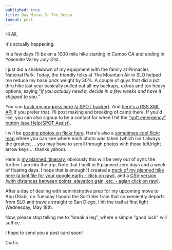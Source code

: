 ```yaml
---
published: true
title: Day Minus 3: The Setup
layout: post
---
```

Hi All,

It's actually happening. 

In a few days I'll be on a 1000 mile hike starting in Campo CA and ending in Yosemite Valley July 31st.  

I just did a shakedown of my equipment with the family at Pinnacles National Park. Today, the friendly folks at The Mountain Air in SLO helped me reduce my base pack weight by 30%. A couple of guys that did a pct thru hike last year basically pulled out all my backups, extras and too heavy options, saying "*if you actually need it, decide in a few weeks and have it shipped to you.*"


You can [track my progress here (a SPOT tracker)](http://share.findmespot.com/shared/faces/viewspots.jsp?glId=0Yqto1SBp1MrHmtmldF3mTYWBRej4cKNC). And [here's a RSS XML API](https://api.findmespot.com/spot-main-web/consumer/rest-api/2.0/public/feed/0Yqto1SBp1MrHmtmldF3mTYWBRej4cKNC/message.xml) if you prefer that. I'll post making and breaking of camp there. If you'd like, you can also signup to be a contact for when I hit the ["soft emergency" button (see Help/SPOT Assist)](http://www.findmespot.com/en/index.php?cid=100). 

I will be [posting photos on flickr here](https://www.flickr.com/photos/weownit). Here's also a [sometimes cool flickr map](https://www.flickr.com/photos/weownit/map) where you can see where each photo was taken (which isn't always the greatest ... you may have to scroll through photos with those left/right arrow keys ... thanks yahoo).

Here is [my planned itinerary](http://www.pctplanner.com/v.php?g=p4Fhp28daCq2), obviously this will be very out of sync the further I am into the trip. Note that I built in 9 planned zero days and a week of floating days. I hope that is enough!  I created a [track of my planned hike here (a kml file for your google earth - click on raw)](https://github.com/EconomiCurtis/trailspeed/blob/master/pct_data/Curtis-2016-PCT-Section-Hike.kml), and a [CSV version (with distances between points, elevation gain, etc. - agian click on raw)](https://github.com/EconomiCurtis/trailspeed/blob/master/pct_data/pct_trail_dat.csv).

After a day of dealing with administrative prep for my upcoming move to Abu Dhabi, on Tuesday I board the Surfrider train that conveniently departs from SLO and travels straight to San Diego. I hit the trail at first light Wednesday, May 18th. 

Now, please stop telling me to "break a leg", where a simple "good luck" will suffice.

I hope to send you a post card soon!

Curtis